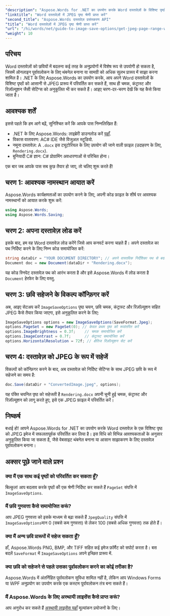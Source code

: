 ```yaml
---
"description": "Aspose.Words for .NET का उपयोग करके Word दस्तावेज़ों के विशिष्ट पृष्ठों को आसानी से JPEG छवियों में परिवर्तित करना सीखें। यह विस्तृत मार्गदर्शिका आपके दस्तावेज़ को लोड करने और छवि सेटिंग्स कॉन्फ़िगर करने से लेकर JPEG के रूप में सहेजने तक, सब कुछ कवर करती है।"
"linktitle": "Word दस्तावेज़ों में JPEG पृष्ठ श्रेणी प्राप्त करें"
"second_title": "Aspose.Words दस्तावेज़ प्रसंस्करण API"
"title": "Word दस्तावेज़ों में JPEG पृष्ठ श्रेणी प्राप्त करें"
"url": "/hi/words/net/guide-to-image-save-options/get-jpeg-page-range-word-document/"
"weight": 10
---
```


## परिचय

Word दस्तावेज़ों को छवियों में बदलना कई तरह के अनुप्रयोगों में विशेष रूप से उपयोगी हो सकता है, जिसमें ऑनलाइन पूर्वावलोकन के लिए थंबनेल बनाना या सामग्री को अधिक सुलभ प्रारूप में साझा करना शामिल है। .NET के लिए Aspose.Words का उपयोग करके, आप अपने Word दस्तावेज़ों के विशिष्ट पृष्ठों को आसानी से JPEG प्रारूप में परिवर्तित कर सकते हैं, साथ ही चमक, कंट्रास्ट और रिज़ॉल्यूशन जैसी सेटिंग्स को अनुकूलित भी कर सकते हैं। आइए चरण-दर-चरण देखें कि यह कैसे किया जाता है।

## आवश्यक शर्तें

इससे पहले कि हम आगे बढ़ें, सुनिश्चित करें कि आपके पास निम्नलिखित हैं:

- .NET के लिए Aspose.Words: लाइब्रेरी डाउनलोड करें [यहाँ](https://releases.aspose.com/words/net/).
- विकास वातावरण: AC# IDE जैसे विजुअल स्टूडियो.
- नमूना दस्तावेज़: A `.docx` इस ट्यूटोरियल के लिए उपयोग की जाने वाली फ़ाइल (उदाहरण के लिए, `Rendering.docx`).
- बुनियादी C# ज्ञान: C# प्रोग्रामिंग अवधारणाओं से परिचित होना।

एक बार जब आपके पास सब कुछ तैयार हो जाए, तो चलिए शुरू करते हैं!

## चरण 1: आवश्यक नामस्थान आयात करें

Aspose.Words कार्यक्षमताओं का उपयोग करने के लिए, अपनी कोड फ़ाइल के शीर्ष पर आवश्यक नामस्थानों को आयात करके शुरू करें:

```csharp
using Aspose.Words;
using Aspose.Words.Saving;
```

## चरण 2: अपना दस्तावेज़ लोड करें

इसके बाद, हम वह Word दस्तावेज़ लोड करेंगे जिसे आप कनवर्ट करना चाहते हैं। अपने दस्तावेज़ का पथ निर्दिष्ट करने के लिए निम्न कोड समायोजित करें:

```csharp
string dataDir = "YOUR DOCUMENT DIRECTORY"; // अपने वास्तविक निर्देशिका पथ से बदलें
Document doc = new Document(dataDir + "Rendering.docx");
```

यह कोड स्निपेट दस्तावेज़ पथ को आरंभ करता है और इसे Aspose.Words में लोड करता है `Document` हेरफेर के लिए वस्तु.

## चरण 3: छवि सहेजने के विकल्प कॉन्फ़िगर करें

अब, आइए सेटअप करें `ImageSaveOptions` पृष्ठ चयन, छवि चमक, कंट्रास्ट और रिज़ॉल्यूशन सहित JPEG कैसे तैयार किया जाएगा, इसे अनुकूलित करने के लिए:

```csharp
ImageSaveOptions options = new ImageSaveOptions(SaveFormat.Jpeg);
options.PageSet = new PageSet(0); // केवल प्रथम पृष्ठ को रूपांतरित करें
options.ImageBrightness = 0.3f;    // चमक समायोजित करें
options.ImageContrast = 0.7f;      // कंट्रास्ट समायोजित करें
options.HorizontalResolution = 72f; // क्षैतिज रिज़ॉल्यूशन सेट करें
```

## चरण 4: दस्तावेज़ को JPEG के रूप में सहेजें

विकल्पों को कॉन्फ़िगर करने के बाद, अब दस्तावेज़ को निर्दिष्ट सेटिंग्स के साथ JPEG छवि के रूप में सहेजने का समय है:

```csharp
doc.Save(dataDir + "ConvertedImage.jpeg", options);
```

यह पंक्ति चयनित पृष्ठ को सहेजती है `Rendering.docx` अपनी चुनी हुई चमक, कंट्रास्ट और रिज़ॉल्यूशन को लागू करते हुए, इसे एक JPEG फ़ाइल में परिवर्तित करें।

## निष्कर्ष

बधाई हो! आपने Aspose.Words for .NET का उपयोग करके Word दस्तावेज़ के एक विशिष्ट पृष्ठ को JPEG इमेज में सफलतापूर्वक परिवर्तित कर लिया है। इस विधि को विभिन्न आवश्यकताओं के अनुसार अनुकूलित किया जा सकता है, जैसे वेबसाइट थंबनेल बनाना या आसान साझाकरण के लिए दस्तावेज़ पूर्वावलोकन बनाना।

## अक्सर पूछे जाने वाले प्रश्न

### क्या मैं एक साथ कई पृष्ठों को परिवर्तित कर सकता हूँ?  
बिल्कुल! आप बदलाव करके पृष्ठों की एक श्रेणी निर्दिष्ट कर सकते हैं `PageSet` संपत्ति में `ImageSaveOptions`.

### मैं छवि गुणवत्ता कैसे समायोजित करूं?  
आप JPEG गुणवत्ता को इसके माध्यम से बढ़ा सकते हैं `JpegQuality` संपत्ति में `ImageSaveOptions`मान 0 (सबसे कम गुणवत्ता) से लेकर 100 (सबसे अधिक गुणवत्ता) तक होते हैं।

### क्या मैं अन्य छवि प्रारूपों में सहेज सकता हूँ?  
हाँ, Aspose.Words PNG, BMP, और TIFF सहित कई इमेज फ़ॉर्मैट को सपोर्ट करता है। बस बदलें `SaveFormat` में `ImageSaveOptions` अपने इच्छित प्रारूप में.

### क्या छवि को सहेजने से पहले उसका पूर्वावलोकन करने का कोई तरीका है?  
Aspose.Words में अंतर्निहित पूर्वावलोकन सुविधा शामिल नहीं है, लेकिन आप Windows Forms या WPF अनुप्रयोग का उपयोग करके एक कस्टम पूर्वावलोकन तंत्र बना सकते हैं।

### मैं Aspose.Words के लिए अस्थायी लाइसेंस कैसे प्राप्त करूं?  
आप अनुरोध कर सकते हैं [अस्थायी लाइसेंस यहाँ](https://purchase.aspose.com/temporary-license/) मूल्यांकन प्रयोजनों के लिए।